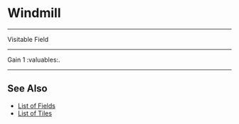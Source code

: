 # Windmill

___
Visitable Field
___
Gain 1 :valuables:.
___


## See Also

- [List of Fields](index.md)
- [List of Tiles](../tiles/index.md)
